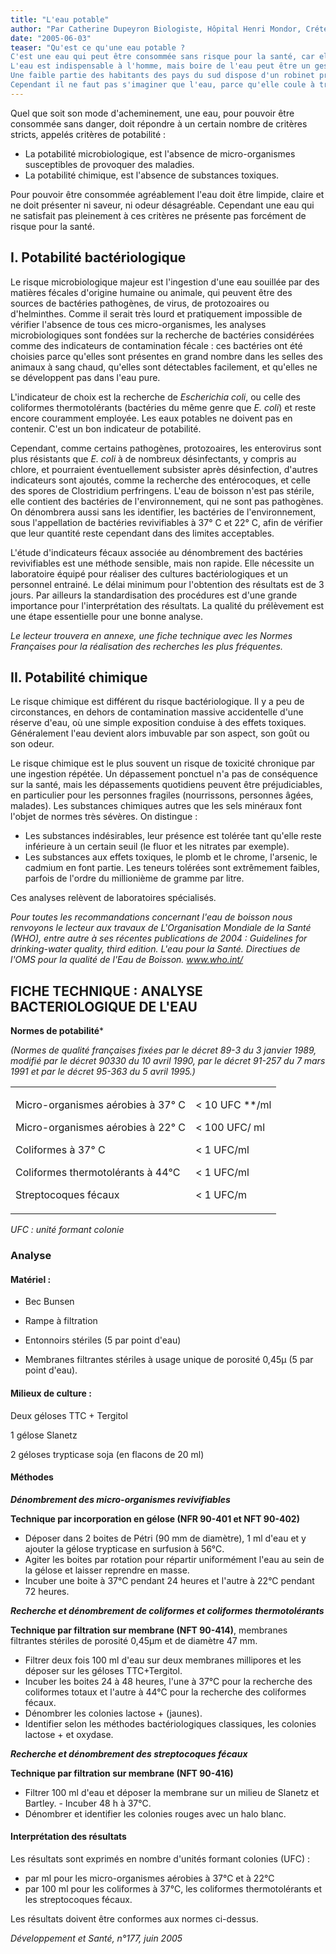 ```yaml
---
title: "L'eau potable"
author: "Par Catherine Dupeyron Biologiste, Hôpital Henri Mondor, Créteil.  "
date: "2005-06-03"
teaser: "Qu'est ce qu'une eau potable ?  
C'est une eau qui peut être consommée sans risque pour la santé, car elle n'est ni toxique, ni infestée de parasites, de bactéries ou de virus pathogènes pour l'homme.  
L'eau est indispensable à l'homme, mais boire de l'eau peut être un geste dangereux. Actuellement dans le monde, 1 milliard de personnes n'ont pas accès à une source d'eau potable. Ces chiffres sont terribles quand on considère toutes les pathologies liées à l'eau qui sont rappelées dans ce site.  
Une faible partie des habitants des pays du sud dispose d'un robinet privé, une autre s'approvisionne à partir de bornes ou fontaines, le reste de la population se sert directement à la source : dans les puits, les fleuves, ou les réserves pluviales naturelles. C'est là que l'exposition à la consommation d'eaux souillées est la plus importante.  
Cependant il ne faut pas s'imaginer que l'eau, parce qu'elle coule à travers un robinet, est toujours bonne à la consommation. Tout dépend de la façon dont elle est purifiée et acheminée, c'est-à-dire de la qualité des réseaux, de leur entretien de leur contrôle."
---
```


Quel que soit son mode d'acheminement, une eau, pour pouvoir être consommée sans danger, doit répondre à un certain nombre de critères stricts, appelés critères de potabilité :

*   La potabilité microbiologique, est l'absence de micro-organismes susceptibles de provoquer des maladies.  
*   La potabilité chimique, est l'absence de substances toxiques.

Pour pouvoir être consommée agréablement l'eau doit être limpide, claire et ne doit présenter ni saveur, ni odeur désagréable. Cependant une eau qui ne satisfait pas pleinement à ces critères ne présente pas forcément de risque pour la santé.

## I. Potabilité bactériologique

Le risque microbiologique majeur est l'ingestion d'une eau souillée par des matières fécales d'origine humaine ou animale, qui peuvent être des sources de bactéries pathogènes, de virus, de protozoaires ou d'helminthes. Comme il serait très lourd et pratiquement impossible de vérifier l'absence de tous ces micro-organismes, les analyses microbiologiques sont fondées sur la recherche de bactéries considérées comme des indicateurs de contamination fécale : ces bactéries ont été choisies parce qu'elles sont présentes en grand nombre dans les selles des animaux à sang chaud, qu'elles sont détectables facilement, et qu'elles ne se développent pas dans l'eau pure.

L'indicateur de choix est la recherche de _Escherichia coli_, ou celle des coliformes thermotolérants (bactéries du même genre que _E. coli_) et reste encore couramment employée. Les eaux potables ne doivent pas en contenir. C'est un bon indicateur de potabilité.

Cependant, comme certains pathogènes, protozoaires, les enterovirus sont plus résistants que _E. coli_ à de nombreux désinfectants, y compris au chlore, et pourraient éventuellement subsister après désinfection, d'autres indicateurs sont ajoutés, comme la recherche des entérocoques, et celle des spores de Clostridium perfringens. L'eau de boisson n'est pas stérile, elle contient des bactéries de l'environnement, qui ne sont pas pathogènes. On dénombrera aussi sans les identifier, les bactéries de l'environnement, sous l'appellation de bactéries revivifiables à 37° C et 22° C, afin de vérifier que leur quantité reste cependant dans des limites acceptables.

L'étude d'indicateurs fécaux associée au dénombrement des bactéries revivifiables est une méthode sensible, mais non rapide. Elle nécessite un laboratoire équipé pour réaliser des cultures bactériologiques et un personnel entrainé. Le délai minimum pour l'obtention des résultats est de 3 jours. Par ailleurs la standardisation des procédures est d'une grande importance pour l'interprétation des résultats. La qualité du prélèvement est une étape essentielle pour une bonne analyse.

_Le lecteur trouvera en annexe, une fiche technique avec les Normes Françaises pour la réalisation des recherches les plus fréquentes._

## II. Potabilité chimique

Le risque chimique est différent du risque bactériologique. Il y a peu de circonstances, en dehors de contamination massive accidentelle d'une réserve d'eau, où une simple exposition conduise à des effets toxiques. Généralement l'eau devient alors imbuvable par son aspect, son goût ou son odeur.

Le risque chimique est le plus souvent un risque de toxicité chronique par une ingestion répétée. Un dépassement ponctuel n'a pas de conséquence sur la santé, mais les dépassements quotidiens peuvent être préjudiciables, en particulier pour les personnes fragiles (nourrissons, personnes âgées, malades). Les substances chimiques autres que les sels minéraux font l'objet de normes très sévères. On distingue :

*   Les substances indésirables, leur présence est tolérée tant qu'elle reste inférieure à un certain seuil (le fluor et les nitrates par exemple).  
*   Les substances aux effets toxiques, le plomb et le chrome, l'arsenic, le cadmium en font partie. Les teneurs tolérées sont extrêmement faibles, parfois de l'ordre du millionième de gramme par litre.

Ces analyses relèvent de laboratoires spécialisés.

_Pour toutes les recommandations concernant l'eau de boisson nous renvoyons le lecteur aux travaux de L'Organisation Mondiale de la Santé (WHO), entre autre à ses récentes publications de 2004 : Guidelines for drinking-water quality, third edition. L'eau pour la Santé. Directiues de l'OMS pour la qualité de l'Eau de Boisson. www.who.int/_

## FICHE TECHNIQUE : ANALYSE BACTERIOLOGIQUE DE L'EAU

**Normes de potabilité***

_(Normes de qualité françaises fixées par le décret 89-3 du 3 janvier 1989, modifié par le décret 90330 du 10 avril 1990, par le décret 91-257 du 7 mars 1991 et par le décret 95-363 du 5 avril 1995.)_

<table>

<tbody>

<tr>

<td valign="top">

Micro-organismes aérobies à 37° C

Micro-organismes aérobies à 22° C

Coliformes à 37° C

Coliformes thermotolérants à 44°C

Streptocoques fécaux

</td>

<td valign="top">

< 10 UFC **/ml

< 100 UFC/ ml

< 1 UFC/ml

< 1 UFC/ml

< 1 UFC/m

</td>

</tr>

</tbody>

</table>

_UFC : unité formant colonie_

### Analyse

#### Matériel :

*   Bec Bunsen

*   Rampe à filtration
*   Entonnoirs stériles (5 par point d'eau)
*   Membranes filtrantes stériles à usage unique de porosité 0,45µ (5 par point d'eau).

#### Milieux de culture :

Deux géloses TTC + Tergitol

1 gélose Slanetz

2 géloses trypticase soja (en flacons de 20 ml)

#### Méthodes

**_Dénombrement des micro-organismes revivifiables_**

**Technique par incorporation en gélose (NFR 90-401 et NFT 90-402)**

*   Déposer dans 2 boites de Pétri (90 mm de diamètre), 1 ml d'eau et y ajouter la gélose trypticase en surfusion à 56°C.  
*   Agiter les boites par rotation pour répartir uniformément l'eau au sein de la gélose et laisser reprendre en masse.  
*   Incuber une boite à 37°C pendant 24 heures et l'autre à 22°C pendant 72 heures.

**_Recherche et dénombrement de coliformes et coliformes thermotolérants_**

**Technique par filtration sur membrane (NFT 90-414)**, membranes filtrantes stériles de porosité 0,45µm et de diamètre 47 mm.

*   Filtrer deux fois 100 ml d'eau sur deux membranes millipores et les déposer sur les géloses TTC+Tergitol.  
*   Incuber les boites 24 à 48 heures, l'une à 37°C pour la recherche des coliformes totaux et l'autre à 44°C pour la recherche des coliformes fécaux.  
*   Dénombrer les colonies lactose + (jaunes).  
*   Identifier selon les méthodes bactériologiques classiques, les colonies lactose + et oxydase.

**_Recherche et dénombrement des streptocoques fécaux_**

**Technique par filtration sur membrane (NFT 90-416)**

*   Filtrer 100 ml d'eau et déposer la membrane sur un milieu de Slanetz et Bartley. - Incuber 48 h à 37°C.  
*   Dénombrer et identifier les colonies rouges avec un halo blanc.

#### Interprétation des résultats

Les résultats sont exprimés en nombre d'unités formant colonies (UFC) :

*   par ml pour les micro-organismes aérobies à 37°C et à 22°C
*   par 100 ml pour les coliformes à 37°C, les coliformes thermotolérants et les streptocoques fécaux.

Les résultats doivent être conformes aux normes ci-dessus.

_Développement et Santé, n°177, juin 2005_